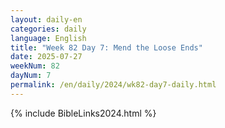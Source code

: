 ```yaml
---
layout: daily-en
categories: daily
language: English
title: "Week 82 Day 7: Mend the Loose Ends"
date: 2025-07-27
weekNum: 82
dayNum: 7
permalink: /en/daily/2024/wk82-day7-daily.html
---
```



{% include BibleLinks2024.html %}

